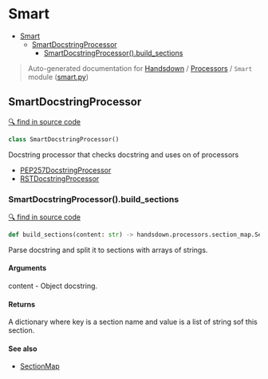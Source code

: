 # Smart

- [Smart](#smart)
  - [SmartDocstringProcessor](#smartdocstringprocessor)
    - [SmartDocstringProcessor().build_sections](#smartdocstringprocessorbuild_sections)

> Auto-generated documentation for [Handsdown](./README.md#modules) / [Processors](./handsdown_processors_index.md) / `Smart` module ([smart.py](../handsdown/processors/smart.py))

## SmartDocstringProcessor

[🔍 find in source code](../handsdown/processors/smart.py#L9)

```python
class SmartDocstringProcessor()
```

Docstring processor that checks docstring and uses on of processors

- [PEP257DocstringProcessor](./handsdown_processors_pep257.md#pep257docstringprocessor)
- [RSTDocstringProcessor](./handsdown_processors_rst.md#rstdocstringprocessor)

### SmartDocstringProcessor().build_sections

[🔍 find in source code](../handsdown/processors/smart.py#L25)

```python
def build_sections(content: str) -> handsdown.processors.section_map.SectionMap
```

Parse docstring and split it to sections with arrays of strings.

#### Arguments

content - Object docstring.

#### Returns

A dictionary where key is a section name and value is a list of string sof this
section.

#### See also

- [SectionMap](./handsdown_processors_section_map.md#sectionmap)
